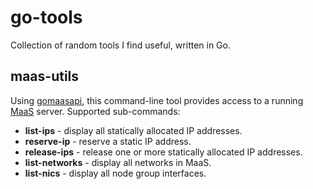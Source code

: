 # go-tools
Collection of random tools I find useful, written in Go.

## maas-utils
Using [gomaasapi](https://launchpad.net/gomaasapi), this command-line tool provides access to a running [MaaS](https://maas.ubuntu.com/) server. Supported sub-commands:
 - **list-ips** - display all statically allocated IP addresses.
 - **reserve-ip** - reserve a static IP address.
 - **release-ips** - release one or more statically allocated IP addresses.
 - **list-networks** - display all networks in MaaS.
 - **list-nics** - display all node group interfaces.

